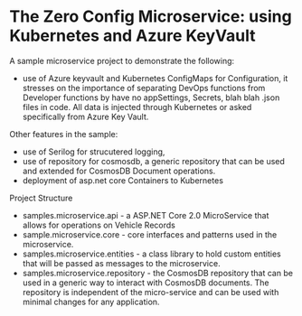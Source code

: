 # The Zero Config Microservice: using Kubernetes and Azure KeyVault

A sample microservice project to demonstrate the following: 
- use of Azure keyvault and Kubernetes ConfigMaps for Configuration, it stresses on the importance of separating DevOps functions from Developer functions by have no appSettings, Secrets, blah blah .json files in code. All data is injected through Kubernetes or asked specifically from Azure Key Vault. 

Other features in the sample:
- use of Serilog for strucutered logging, 
- use of repository for cosmosdb, a generic repository that can be used and extended for CosmosDB Document operations.
- deployment of asp.net core Containers to Kubernetes

Project Structure
- samples.microservice.api - a ASP.NET Core 2.0 MicroService that allows for operations on Vehicle Records
- sample.microservice.core - core interfaces and patterns used in the microservice.
- samples.microservice.entities - a class library to hold custom entities that will be passed as messages to the microservice.
- samples.microservice.repository - the CosmosDB repository that can be used in a generic way to interact with CosmosDB documents. The repository is independent of the micro-service and can be used with minimal changes for any application.


